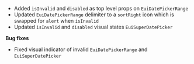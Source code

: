 - Added `isInvalid` and `disabled` as top level props on `EuiDatePickerRange`
- Updated `EuiDatePickerRange` delimiter to a `sortRight` icon which is swapped for `alert` when `isInvalid`
- Updated `isInvalid` and `disabled` visual states `EuiSuperDatePicker`

**Bug fixes**

- Fixed visual indicator of invalid `EuiDatePickerRange` and `EuiSuperDatePicker`

